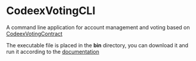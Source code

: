 </br>

# CodeexVotingCLI

A command line application for account management and voting based on [CodeexVotingContract](https://github.com/sadaghiani/CodeexVotingContract)

The executable file is placed in the **bin** directory, you can download it and run it according to the  [documentation](doc/CodeexVoting.md)

